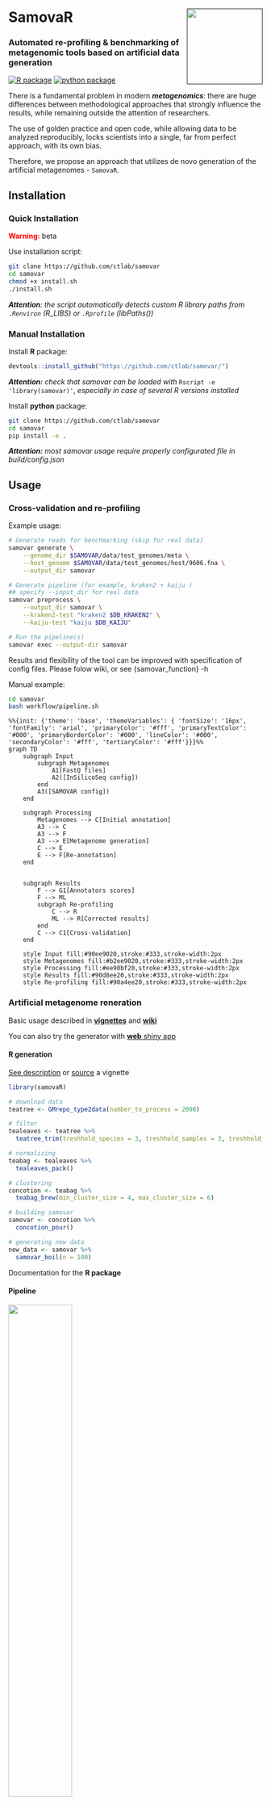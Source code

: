 # SamovaR <a href=""><img src="data/img/logos/logo_stable.png" align="right" width="150" ></a> 
### Automated re-profiling & benchmarking of metagenomic tools based on artificial data generation


[![R package](https://github.com/ctlab/samovar/actions/workflows/R-CMD-check.yaml/badge.svg)](https://github.com/ctlab/samovar/actions/workflows/R-CMD-check.yaml)
[![python package](https://github.com/ctlab/samovar/actions/workflows/python-package.yml/badge.svg)](https://github.com/ctlab/samovar/actions/workflows/python-package.yaml)

There is a fundamental problem in modern ***metagenomics***: there are huge differences between methodological approaches that strongly influence the results, while remaining outside the attention of researchers. 

The use of golden practice and open code, while allowing data to be analyzed reproducibly, locks scientists into a single, far from perfect approach, with its own bias.

Therefore, we propose an approach that utilizes de novo generation of the artificial metagenomes - `SamovaR`.

## Installation

### Quick Installation

<b><font color="red">Warning:</font></b> beta

Use installation script:

```bash
git clone https://github.com/ctlab/samovar
cd samovar
chmod +x install.sh
./install.sh
```

***Attention**: the script automatically detects custom R library paths from `.Renviron` (R_LIBS) or `.Rprofile` (libPaths())*

### Manual Installation

Install **R** package:

```r
devtools::install_github("https://github.com/ctlab/samovar/")
```

***Attention:*** *check that samovar can be loaded with* ```Rscript -e 'library(samovar)'```, *especially in case of several R versions installed*

Install **python** package:

```bash
git clone https://github.com/ctlab/samovar
cd samovar
pip install -e .
```
***Attention:*** *most samovar usage require properly configurated file in build/config.json*

## Usage
### Cross-validation and re-profiling

Example usage:
```bash
# Generate reads for benchmarking (skip for real data)
samovar generate \
    --genome_dir $SAMOVAR/data/test_genomes/meta \
    --host_genome $SAMOVAR/data/test_genomes/host/9606.fna \
    --output_dir samovar

# Generate pipeline (for example, kraken2 + kaiju )
## specify --input_dir for real data
samovar preprocess \
    --output_dir samovar \
    --kraken2-test "kraken2 $DB_KRAKEN2" \
    --kaiju-test "kaiju $DB_KAIJU"

# Run the pipeline(s)
samovar exec --output-dir samovar
```

Results and flexibility of the tool can be improved with specification of config files. Please folow wiki, or see {samovar_function} -h

Manual example:
```bash
cd samovar
bash workflow/pipeline.sh
```

```mermaid
%%{init: {'theme': 'base', 'themeVariables': { 'fontSize': '16px', 'fontFamily': 'arial', 'primaryColor': '#fff', 'primaryTextColor': '#000', 'primaryBorderColor': '#000', 'lineColor': '#000', 'secondaryColor': '#fff', 'tertiaryColor': '#fff'}}}%%
graph TD
    subgraph Input
        subgraph Metagenomes
            A1[FastQ files]
            A2([InSilicoSeq config])
        end
        A3([SAMOVAR config])
    end

    subgraph Processing
        Metagenomes --> C[Initial annotation]
        A3 --> C
        A3 --> F
        A3 --> E[Metagenome generation]
        C --> E
        E --> F[Re-annotation]
    end
    

    subgraph Results
        F --> G1[Annotators scores]
        F --> ML
        subgraph Re-profiling
            C --> R
            ML --> R[Corrected results]
        end
        C --> C1[Cross-validation]
    end

    style Input fill:#90ee9020,stroke:#333,stroke-width:2px
    style Metagenomes fill:#b2ee9020,stroke:#333,stroke-width:2px
    style Processing fill:#ee90bf20,stroke:#333,stroke-width:2px
    style Results fill:#90d8ee20,stroke:#333,stroke-width:2px
    style Re-profiling fill:#90a4ee20,stroke:#333,stroke-width:2px
```

### Artificial metagenome reneration
Basic usage described in <a href="./vignettes">**vignettes**</a> and <a href="https://github.com/ctlab/samovar/wiki">**wiki**</a>

You can also try the generator with <a href="https://dsmutin.shinyapps.io/samovaR/">**web** shiny app</a>


#### R generation

<a href="https://github.com/ctlab/samovar/blob/main/samovaR.pdf">See description</a> or <a href="vignettes/samovar-basic.Rmd">source</a> a vignette

``` r
library(samovaR)

# download data
teatree <- GMrepo_type2data(number_to_process = 2000)

# filter
tealeaves <- teatree %>%
  teatree_trim(treshhold_species = 3, treshhold_samples = 3, treshhold_amount = 10^(-3))

# normalizing
teabag <- tealeaves %>%
  tealeaves_pack()

# clustering
concotion <- teabag %>%
  teabag_brew(min_cluster_size = 4, max_cluster_size = 6)

# building samovar
samovar <- concotion %>%
  concotion_pour()

# generating new data
new_data <- samovar %>%
  samovar_boil(n = 100)
```

<a src="https://github.com/ctlab/samovar/blob/main/samovaR_man.pdf">Documentation</a> for the **R package**

#### Pipeline

<img src="data/img/additional/algo.png" width = 50%>

## Components

- **R** package `samova.R` for the artificial abundance table generation
- Pipeline for the automated benchmarking and re-profiling

## Project Structure

```mermaid
%%{init: {'theme': 'base', 'themeVariables': { 'fontSize': '16px', 'fontFamily': 'arial', 'primaryColor': '#fff', 'primaryTextColor': '#000', 'primaryBorderColor': '#000', 'lineColor': '#000', 'secondaryColor': '#fff', 'tertiaryColor': '#fff'}}}%%
graph LR
    A[SamovaR] --> G1[Abundance table generation]
    G1 --> B[R Package]
    A --> G2[Automated re-profiling]
    G2 --> C[snakemake + Python Pipeline]
    G1 --> G[Shiny App]

    B --> B1[R/]
    B --> B2[man/]
    B --> B3[vignettes/]

    C --> C1[workflow/]
    C --> C2[src/]

    G --> H[shiny/]
```


## References
- Chechenina А., Vaulin N., Ivanov A., Ulyantsev V. Development of in-silico models of metagenomic communities with given properties and a pipeline for their generation. Bioinformatics Institute 2022/23 URL: https://elibrary.ru/item.asp?id=60029330


## Dependencies

```mermaid
%%{init: {'theme': 'base', 'themeVariables': { 'fontSize': '16px', 'fontFamily': 'arial', 'primaryColor': '#fff', 'primaryTextColor': '#000', 'primaryBorderColor': '#000', 'lineColor': '#000', 'secondaryColor': '#fff', 'tertiaryColor': '#fff'}}}%%
graph LR
    subgraph "R Package Dependencies"
        subgraph "Main"
            direction LR
            tidyverse
            scclust
            Matrix
            methods
        end
        
        subgraph "Visualization"
            direction LR
            ggplot
            plotly
            ggnewscale
        end
        
        subgraph "API"
            direction LR
            httr
            jsonlite
            xml2
        end
    end
    
    subgraph "Automated Benchmarking"
        subgraph "Major"
            direction LR
            samova.R
            R::yaml
            SnakeMake
            InSilicoSeq
        end
        
        subgraph "Python packages"
            direction LR
            numpy
            pandas
            requests
            ete3
            scikit-learn
        end
    end
    
    linkStyle default stroke:#000
```
